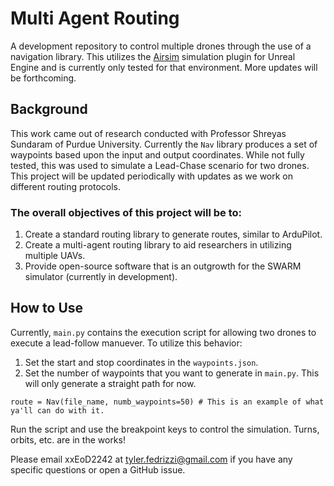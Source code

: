 # Multi Agent Routing
A development repository to control multiple drones through the use of a navigation library. This utilizes the [Airsim](https://github.com/microsoft/AirSim) simulation plugin for Unreal Engine and is currently only tested for that environment. More updates will be forthcoming.

## Background
This work came out of research conducted with Professor Shreyas Sundaram of Purdue University. Currently the `Nav` library produces a set of waypoints based upon the input and output coordinates. While not fully tested, this was used to simulate a Lead-Chase scenario for two drones. This project will be updated periodically with updates as we work on different routing protocols.

### The overall objectives of this project will be to:
1. Create a standard routing library to generate routes, similar to ArduPilot.
2. Create a multi-agent routing library to aid researchers in utilizing multiple UAVs.
3. Provide open-source software that is an outgrowth for the SWARM simulator (currently in development).

## How to Use

Currently, `main.py` contains the execution script for allowing two drones to execute a lead-follow manuever. To utilize this behavior:
1. Set the start and stop coordinates in the `waypoints.json`.
2. Set the number of waypoints that you want to generate in `main.py`. This will only generate a straight path for now.
```
route = Nav(file_name, numb_waypoints=50) # This is an example of what ya'll can do with it.
```

Run the script and use the breakpoint keys to control the simulation. Turns, orbits, etc. are in the works!

Please email xxEoD2242 at tyler.fedrizzi@gmail.com if you have any specific questions or open a GitHub issue.
